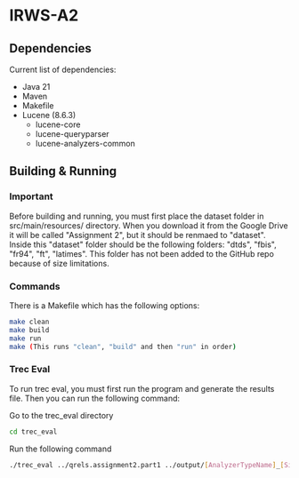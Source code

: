 # IRWS-A2


## Dependencies
Current list of dependencies:
- Java 21
- Maven
- Makefile
- Lucene (8.6.3)
    - lucene-core
    - lucene-queryparser
    - lucene-analyzers-common


## Building & Running

### Important
Before building and running, you must first place the dataset folder in src/main/resources/ directory. When you download it from the Google Drive it will be called "Assignment 2", but it should be renmaed to "dataset". Inside this "dataset" folder should be the following folders: "dtds", "fbis", "fr94", "ft", "latimes".
This folder has not been added to the GitHub repo because of size limitations.

### Commands
There is a Makefile which has the following options:

```bash
make clean
make build
make run
make (This runs "clean", "build" and then "run" in order)
```

### Trec Eval
To run trec eval, you must first run the program and generate the results file. Then you can run the following command:

Go to the trec_eval directory
```bash
cd trec_eval
```

Run the following command
```bash
./trec_eval ../qrels.assignment2.part1 ../output/[AnalyzerTypeName]_[SimilarityName]_eval_results.txt
```
